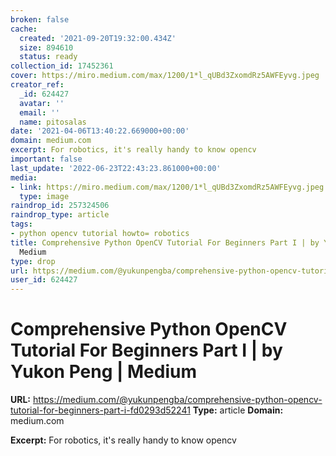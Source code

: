 ```yaml
---
broken: false
cache:
  created: '2021-09-20T19:32:00.434Z'
  size: 894610
  status: ready
collection_id: 17452361
cover: https://miro.medium.com/max/1200/1*l_qUBd3ZxomdRz5AWFEyvg.jpeg
creator_ref:
  _id: 624427
  avatar: ''
  email: ''
  name: pitosalas
date: '2021-04-06T13:40:22.669000+00:00'
domain: medium.com
excerpt: For robotics, it's really handy to know opencv
important: false
last_update: '2022-06-23T22:43:23.861000+00:00'
media:
- link: https://miro.medium.com/max/1200/1*l_qUBd3ZxomdRz5AWFEyvg.jpeg
  type: image
raindrop_id: 257324506
raindrop_type: article
tags:
- python opencv tutorial howto= robotics
title: Comprehensive Python OpenCV Tutorial For Beginners Part I | by Yukon Peng |
  Medium
type: drop
url: https://medium.com/@yukunpengba/comprehensive-python-opencv-tutorial-for-beginners-part-i-fd0293d52241
user_id: 624427
---
```


# Comprehensive Python OpenCV Tutorial For Beginners Part I | by Yukon Peng | Medium

**URL:** https://medium.com/@yukunpengba/comprehensive-python-opencv-tutorial-for-beginners-part-i-fd0293d52241
**Type:** article
**Domain:** medium.com

**Excerpt:** For robotics, it's really handy to know opencv
